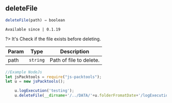 ## deleteFile

```javascript
deleteFile(path) ⇒ boolean
```
`Available since | 0.1.19`

?> It's Check if the file exists before deleting.

| Param | Type | Description |
| --- | --- | --- |
| path | <code>string</code> | Path of file to delete. |

```js
//Example NodeJs
let jsPacktools = require("js-packtools");
let u = new jsPacktools();

    u.logExecution('testing');
    u.deleteFile(__dirname+'/../DATA/'+u.folderFromatDate+'/logExecution.log');
```



